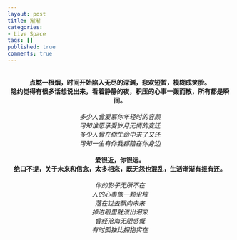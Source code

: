 ```yaml
---
layout: post
title: 渐渐
categories:
- Live Space
tags: []
published: true
comments: true
---
```

<p><div align="center"><span><a href="https://iezecq.blu.livefilestore.com/y1m6R3EX7UVmN5bZBLUnE7Pgp8H_a6msfOXwvxUvO1p1_plBwx5xV2HwTzOfxVE0_AJJN5B82nMVdaLUQGeJW3baWc31-A5SDVpi7mskxIYomkBcqIQSJDqv9LqOlZvYvRgHFnFLK4rliaHWFK9mhW-UA/photo.jpg" target="_blank" rel="WLPP;url=https://iezecq.blu.livefilestore.com/y1m6R3EX7UVmN5bZBLUnE7Pgp8H_a6msfOXwvxUvO1p1_plBwx5xV2HwTzOfxVE0_AJJN5B82nMVdaLUQGeJW3baWc31-A5SDVpi7mskxIYomkBcqIQSJDqv9LqOlZvYvRgHFnFLK4rliaHWFK9mhW-UA/photo.jpg"><img src="https://iezecq.blu.livefilestore.com/y1m6R3EX7UVmN5bZBLUnE7Pgp8H_a6msfOXwvxUvO1p1_plBwx5xV2HwTzOfxVE0_AJJN5B82nMVdaLUQGeJW3baWc31-A5SDVpi7mskxIYomkBcqIQSJDqv9LqOlZvYvRgHFnFLK4rliaHWFK9mhW-UA/photo.jpg" alt="" /></a></span><br /><br /></div><div align="center"><b>点燃一根烟，时间开始陷入无尽的深渊，悲欢短暂，模糊成笑脸。</b><br /><b>
隐约觉得有很多话想说出来，看着静静的夜，积压的心事一轰而散，所有都是瞬间。</b><br /><b>
</b><br /><b>
</b><i>多少人曾爱慕你年轻时的容颜</i><br /><i>
可知谁愿承受岁月无情的变迁</i><br /><i>
多少人曾在你生命中来了又还</i><br /><i>
可知一生有你我都陪在你身边</i><br /><b>
</b><br /><b>
爱很近，你很远。</b><br /><b>
绝口不提，关于未来和信念，太多相恋，既无怨也混乱，生活渐渐有报有还。</b><br /><b>
</b><br /><b>
</b><i>你的影子无所不在</i><br /><i>
人的心事像一颗尘埃</i><br /><i>
落在过去飘向未来</i><br /><i>
掉进眼里就流出泪来</i><br /><i>
曾经沧海无限感慨</i><br /><i>
有时孤独比拥抱实在</i><br /><b>
</b></div></p>
